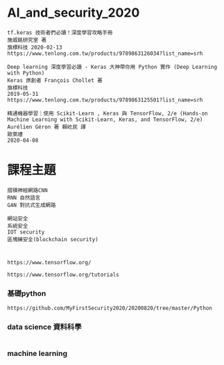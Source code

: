 # AI_and_security_2020
```
tf.keras 技術者們必讀！深度學習攻略手冊
施威銘研究室 著
旗標科技 2020-02-13
https://www.tenlong.com.tw/products/9789863126034?list_name=srh
```
```
Deep learning 深度學習必讀 - Keras 大神帶你用 Python 實作 (Deep Learning with Python)
Keras 原創者 François Chollet 著
旗標科技
2019-05-31
https://www.tenlong.com.tw/products/9789863125501?list_name=srh
```
```
精通機器學習｜使用 Scikit-Learn , Keras 與 TensorFlow, 2/e (Hands-on Machine Learning with Scikit-Learn, Keras, and TensorFlow, 2/e)
Aurélien Géron 著 賴屹民 譯
歐萊禮
2020-04-08
```
# 課程主題
```
摺積神經網路CNN
RNN 自然語言
GAN 對抗式生成網路
```
```
網站安全
系統安全
IOT security
區塊練安全(blockchain security)
```

#
```
https://www.tensorflow.org/

https://www.tensorflow.org/tutorials
```
### 基礎python
```
https://github.com/MyFirstSecurity2020/20200820/tree/master/Python
```
### data science 資料科學
```

```
### machine learning
```

```
